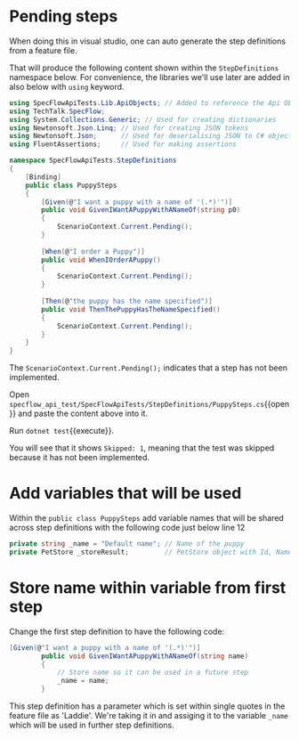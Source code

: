 
# Pending steps

When doing this in visual studio, one can auto generate the step definitions from a feature file.

That will produce the following content shown within the `StepDefinitions` namespace below.
For convenience, the libraries we'll use later are added in also below with `using` keyword.

```csharp
using SpecFlowApiTests.Lib.ApiObjects; // Added to reference the Api Object we defined previously
using TechTalk.SpecFlow;
using System.Collections.Generic; // Used for creating dictionaries
using Newtonsoft.Json.Linq; // Used for creating JSON tokens
using Newtonsoft.Json;      // Used for deserialising JSON to C# objects
using FluentAssertions;     // Used for making assertions

namespace SpecFlowApiTests.StepDefinitions
{
    [Binding]
    public class PuppySteps
    {
        [Given(@"I want a puppy with a name of '(.*)'")]
        public void GivenIWantAPuppyWithANameOf(string p0)
        {
            ScenarioContext.Current.Pending();
        }
        
        [When(@"I order a Puppy")]
        public void WhenIOrderAPuppy()
        {
            ScenarioContext.Current.Pending();
        }
        
        [Then(@"the puppy has the name specified")]
        public void ThenThePuppyHasTheNameSpecified()
        {
            ScenarioContext.Current.Pending();
        }            
    }
}
```

The `ScenarioContext.Current.Pending();` indicates that a step has not been implemented. 

Open `specflow_api_test/SpecFlowApiTests/StepDefinitions/PuppySteps.cs`{{open}} and paste the content above into it.

Run `dotnet test`{{execute}}. 

You will see that it shows `Skipped: 1`, meaning that the test was skipped because it has not been implemented.

# Add variables that will be used

Within the `public class PuppySteps` add variable names that will be shared across step definitions with the following code just below line 12

```csharp
private string _name = "Default name"; // Name of the puppy
private PetStore _storeResult;         // PetStore object with Id, Name, Status properties
```

# Store name within variable from first step

Change the first step definition to have the following code:

```csharp
[Given(@"I want a puppy with a name of '(.*)'")]
        public void GivenIWantAPuppyWithANameOf(string name)
        {
            // Store name so it can be used in a future step
            _name = name;
        }
```

This step definition has a parameter which is set within single quotes in the feature file as 'Laddie'. We're taking it in and assiging it to the variable `_name` which
will be used in further step definitions. 


